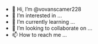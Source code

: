- 👋 Hi, I’m @vovanscamer228
- 👀 I’m interested in ...
- 🌱 I’m currently learning ...
- 💞️ I’m looking to collaborate on ...
- 📫 How to reach me ...

<!---
vovanscamer228/vovanscamer228 is a ✨ special ✨ repository because its `README.md` (this file) appears on your GitHub profile.
You can click the Preview link to take a look at your changes.
--->
